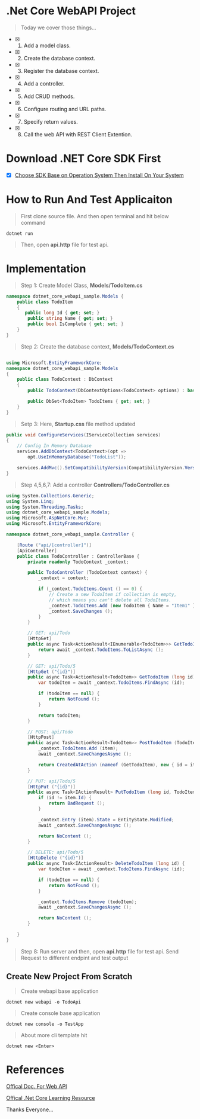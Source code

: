 
# .Net Core WebAPI Project

> Today we cover those things...

- [x] 1. Add a model class.
- [x] 2. Create the database context.
- [x] 3. Register the database context.
- [x] 4. Add a controller.
- [x] 5. Add CRUD methods.
- [x] 6. Configure routing and URL paths.
- [x] 7. Specify return values.
- [x] 8. Call the web API with REST Client Extention.

# Download .NET Core SDK First

- [X] [Choose SDK Base on Operation System Then Install On Your System]( https://dotnet.microsoft.com/download )

# How to Run And Test Applicaiton

> First clone source file.
> And then open terminal and hit below command

    dotnet run

> Then, open **api.http** file for test api.

# Implementation

> Step 1: Create Model Class, **Models/TodoItem.cs**

```csharp
namespace dotnet_core_webapi_sample.Models {
    public class TodoItem
    {
       public long Id { get; set; }
        public string Name { get; set; }
        public bool IsComplete { get; set; }
    }
}
```

> Step 2: Create the database context, **Models/TodoContext.cs**

```csharp

using Microsoft.EntityFrameworkCore;
namespace dotnet_core_webapi_sample.Models
{
    public class TodoContext : DbContext
    {
        public TodoContext(DbContextOptions<TodoContext> options) : base(options){}

        public DbSet<TodoItem> TodoItems { get; set; }
    }
}
```

> Setp 3: Here, **Startup.css** file method updated

```csharp
public void ConfigureServices(IServiceCollection services)
{
    // Config In Memory Database
    services.AddDbContext<TodoContext>(opt =>
        opt.UseInMemoryDatabase("TodoList"));

    services.AddMvc().SetCompatibilityVersion(CompatibilityVersion.Version_2_2);
}
```

> Step 4,5,6,7:  Add a controller **Controllers/TodoController.cs**

```csharp
using System.Collections.Generic;
using System.Linq;
using System.Threading.Tasks;
using dotnet_core_webapi_sample.Models;
using Microsoft.AspNetCore.Mvc;
using Microsoft.EntityFrameworkCore;

namespace dotnet_core_webapi_sample.Controller {

    [Route ("api/[controller]")]
    [ApiController]
    public class TodoController : ControllerBase {
        private readonly TodoContext _context;

        public TodoController (TodoContext context) {
            _context = context;

            if (_context.TodoItems.Count () == 0) {
                // Create a new TodoItem if collection is empty,
                // which means you can't delete all TodoItems.
                _context.TodoItems.Add (new TodoItem { Name = "Item1" });
                _context.SaveChanges ();
            }
        }

        // GET: api/Todo
        [HttpGet]
        public async Task<ActionResult<IEnumerable<TodoItem>>> GetTodoItems () {
            return await _context.TodoItems.ToListAsync ();
        }

        // GET: api/Todo/5
        [HttpGet ("{id}")]
        public async Task<ActionResult<TodoItem>> GetTodoItem (long id) {
            var todoItem = await _context.TodoItems.FindAsync (id);

            if (todoItem == null) {
                return NotFound ();
            }

            return todoItem;
        }

        // POST: api/Todo
        [HttpPost]
        public async Task<ActionResult<TodoItem>> PostTodoItem (TodoItem item) {
            _context.TodoItems.Add (item);
            await _context.SaveChangesAsync ();

            return CreatedAtAction (nameof (GetTodoItem), new { id = item.Id }, item);
        }

        // PUT: api/Todo/5
        [HttpPut ("{id}")]
        public async Task<IActionResult> PutTodoItem (long id, TodoItem item) {
            if (id != item.Id) {
                return BadRequest ();
            }

            _context.Entry (item).State = EntityState.Modified;
            await _context.SaveChangesAsync ();

            return NoContent ();
        }

        // DELETE: api/Todo/5
        [HttpDelete ("{id}")]
        public async Task<IActionResult> DeleteTodoItem (long id) {
            var todoItem = await _context.TodoItems.FindAsync (id);

            if (todoItem == null) {
                return NotFound ();
            }

            _context.TodoItems.Remove (todoItem);
            await _context.SaveChangesAsync ();

            return NoContent ();
        }

    }
}
```

> Step 8: Run server and then, open **api.http** file for test api.
> Send Request to different endpint and test output

## Create New Project From Scratch

> Create webapi base application

    dotnet new webapi -o TodoApi

> Create console base application
    
    dotnet new console -o TestApp

> About more cli template hit

    dotnet new <Enter>


# References

[Offical Doc. For Web API](
    https://docs.microsoft.com/en-us/aspnet/core/tutorials/first-web-api?view=aspnetcore-2.2&tabs=visual-studio-code
)

[Offical .Net Core Learning Resource](
https://docs.microsoft.com/en-us/aspnet/core/web-api/?view=aspnetcore-2.2
)

Thanks Everyone...